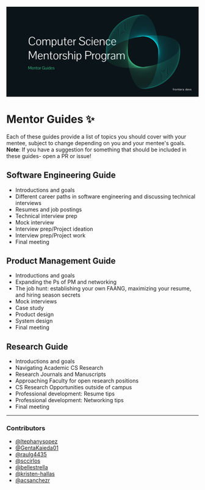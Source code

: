 ![Mentor Guides Banner](https://github.com/dsc-utrgv/cs-mentorship-program/blob/main/assets/mentor-guides-header.png)

# Mentor Guides ✨
Each of these guides provide a list of topics you should cover with your mentee, subject to change depending on you and your mentee's goals. 
**Note**: If you have a suggestion for something that should be included in these guides- open a PR or issue! 

## Software Engineering Guide 
-  Introductions and goals
-  Different career paths in software engineering and discussing technical interviews
-  Resumes and job postings
-  Technical interview prep
-  Mock interview
-  Interview prep/Project ideation
-  Interview prep/Project work
-  Final meeting

## Product Management Guide
-  Introductions and goals
-  Expanding the Ps of PM and networking
-  The job hunt: establishing your own FAANG, maximizing your resume, and hiring season secrets
-  Mock interviews
-  Case study
-  Product design
-  System design
-  Final meeting

## Research Guide
-  Introductions and goals
-  Navigating Academic CS Research
-  Research Journals and Manuscripts
-  Approaching Faculty for open research positions
-  CS Research Opportunities outside of campus
-  Professional development: Resume tips 
-  Professional development: Networking tips 
-  Final meeting

<hr>

### Contributors
- [@ltephanysopez](https://github.com/ltephanysopez)
- [@GentaKaieda01](https://github.com/GentaKaieda01)
- [@raulg4435](https://github.com/raulg4435)
- [@sccirlos](https://github.com/sccirlos)
- [@bellestrella](https://github.com/bellestrella)
- [@kristen-hallas](https://github.com/kristen-hallas)
- [@acsanchezr](https://github.com/acsanchezr)
